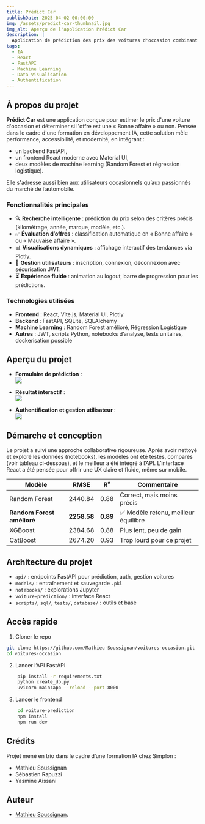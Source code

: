 ```yaml
---
title: Prédict Car
publishDate: 2025-04-02 00:00:00
img: /assets/predict-car-thumbnail.jpg
img_alt: Aperçu de l'application Prédict Car
description: |
  Application de prédiction des prix des voitures d'occasion combinant React, FastAPI et modèles de machine learning. Une UX soignée avec authentification, visualisations interactives et classification des offres.
tags:
  - IA
  - React
  - FastAPI
  - Machine Learning
  - Data Visualisation
  - Authentification
---
```


## À propos du projet

**Prédict Car** est une application conçue pour estimer le prix d'une voiture d'occasion et déterminer si l'offre est une « Bonne affaire » ou non. Pensée dans le cadre d'une formation en développement IA, cette solution mêle performance, accessibilité, et modernité, en intégrant :

- un backend FastAPI,  
- un frontend React moderne avec Material UI,  
- deux modèles de machine learning (Random Forest et régression logistique).

Elle s'adresse aussi bien aux utilisateurs occasionnels qu’aux passionnés du marché de l’automobile.

### Fonctionnalités principales

- 🔍 **Recherche intelligente** : prédiction du prix selon des critères précis (kilométrage, année, marque, modèle, etc.).
- ✅ **Évaluation d’offres** : classification automatique en « Bonne affaire » ou « Mauvaise affaire ».
- 📊 **Visualisations dynamiques** : affichage interactif des tendances via Plotly.
- 👤 **Gestion utilisateurs** : inscription, connexion, déconnexion avec sécurisation JWT.
- ⏳ **Expérience fluide** : animation au logout, barre de progression pour les prédictions.

### Technologies utilisées

- **Frontend** : React, Vite.js, Material UI, Plotly  
- **Backend** : FastAPI, SQLite, SQLAlchemy  
- **Machine Learning** : Random Forest amélioré, Régression Logistique  
- **Autres** : JWT, scripts Python, notebooks d’analyse, tests unitaires, dockerisation possible

## Aperçu du projet

- **Formulaire de prédiction** :  
  ![](/assets/predict-car-form.jpg)

- **Résultat interactif** :  
  ![](/assets/predict-car-result.jpg)

- **Authentification et gestion utilisateur** :  
  ![](/assets/predict-car-auth.jpg)

## Démarche et conception

Le projet a suivi une approche collaborative rigoureuse. Après avoir nettoyé et exploré les données (notebooks), les modèles ont été testés, comparés (voir tableau ci-dessous), et le meilleur a été intégré à l’API. L’interface React a été pensée pour offrir une UX claire et fluide, même sur mobile.

| Modèle                  | RMSE    | R²   | Commentaire                         |
|------------------------|---------|------|-------------------------------------|
| Random Forest          | 2440.84 | 0.88 | Correct, mais moins précis          |
| **Random Forest amélioré** | **2258.58** | **0.89** | ✅ Modèle retenu, meilleur équilibre |
| XGBoost                | 2384.68 | 0.88 | Plus lent, peu de gain              |
| CatBoost               | 2674.20 | 0.93 | Trop lourd pour ce projet           |

## Architecture du projet

- `api/` : endpoints FastAPI pour prédiction, auth, gestion voitures  
- `models/` : entraînement et sauvegarde `.pkl`  
- `notebooks/` : explorations Jupyter  
- `voiture-prediction/` : interface React  
- `scripts/`, `sql/`, `tests/`, `database/` : outils et base

## Accès rapide

1. Cloner le repo
```bash
git clone https://github.com/Mathieu-Soussignan/voitures-occasion.git
cd voitures-occasion
```

2. Lancer l’API FastAPI
```bash
    pip install -r requirements.txt
    python create_db.py
    uvicorn main:app --reload --port 8000
```

3. Lancer le frontend
```bash
    cd voiture-prediction
    npm install
    npm run dev
```
## Crédits
Projet mené en trio dans le cadre d’une formation IA chez Simplon :
- Mathieu Soussignan
- Sébastien Rapuzzi
- Yasmine Aissani

## Auteur
- [Mathieu Soussignan](https://www.mathieu-soussignan.com).
